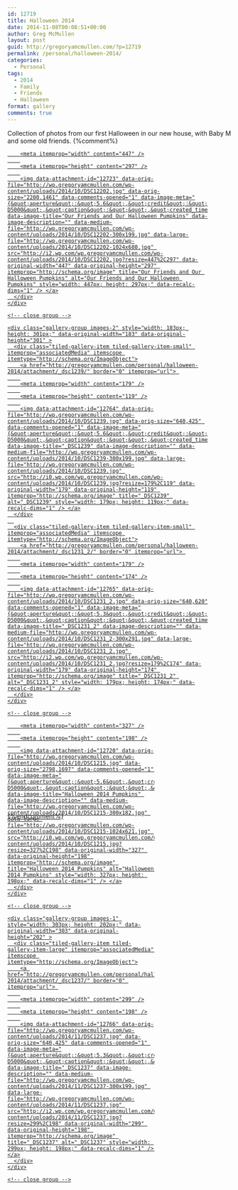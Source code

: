 ```yaml
---
id: 12719
title: Halloween 2014
date: 2014-11-08T00:08:51+00:00
author: Greg McMullen
layout: post
guid: http://gregoryamcmullen.com/?p=12719
permalink: /personal/halloween-2014/
categories:
  - Personal
tags:
  - 2014
  - Family
  - Friends
  - Halloween
format: gallery
comments: true
---
```

Collection of photos from our first Halloween in our new house, with Baby M and some old friends.
{%comment%}
<div class="tiled-gallery type-rectangular tiled-gallery-unresized" data-original-width="634" data-carousel-extra='{&quot;blog_id&quot;:1,&quot;permalink&quot;:&quot;http:\/\/gregoryamcmullen.com\/personal\/halloween-2014\/&quot;,&quot;likes_blog_id&quot;:24899473}' itemscope itemtype="http://schema.org/ImageGallery" >
  <div class="gallery-row" style="width: 634px; height: 301px;" data-original-width="634" data-original-height="301" >
    <div class="gallery-group images-1" style="width: 451px; height: 301px;" data-original-width="451" data-original-height="301" >
      <div class="tiled-gallery-item tiled-gallery-item-large" itemprop="associatedMedia" itemscope itemtype="http://schema.org/ImageObject">
        <a href="http://gregoryamcmullen.com/personal/halloween-2014/attachment/_dsc1220-3/" border="0" itemprop="url"> 
        
        <meta itemprop="width" content="447" />
        
        <meta itemprop="height" content="297" />
        
        <img data-attachment-id="12723" data-orig-file="http://wp.gregoryamcmullen.com/wp-content/uploads/2014/10/DSC12202.jpg" data-orig-size="2200,1461" data-comments-opened="1" data-image-meta="{&quot;aperture&quot;:&quot;5.6&quot;,&quot;credit&quot;:&quot;&quot;,&quot;camera&quot;:&quot;NIKON D5000&quot;,&quot;caption&quot;:&quot;&quot;,&quot;created_timestamp&quot;:&quot;1414273749&quot;,&quot;copyright&quot;:&quot;&quot;,&quot;focal_length&quot;:&quot;26&quot;,&quot;iso&quot;:&quot;400&quot;,&quot;shutter_speed&quot;:&quot;0.01&quot;,&quot;title&quot;:&quot;&quot;,&quot;orientation&quot;:&quot;1&quot;}" data-image-title="Our Friends and Our Halloween Pumpkins" data-image-description="" data-medium-file="http://wp.gregoryamcmullen.com/wp-content/uploads/2014/10/DSC12202-300x199.jpg" data-large-file="http://wp.gregoryamcmullen.com/wp-content/uploads/2014/10/DSC12202-1024x680.jpg" src="http://i2.wp.com/wp.gregoryamcmullen.com/wp-content/uploads/2014/10/DSC12202.jpg?resize=447%2C297" data-original-width="447" data-original-height="297" itemprop="http://schema.org/image" title="Our Friends and Our Halloween Pumpkins" alt="Our Friends and Our Halloween Pumpkins" style="width: 447px; height: 297px;" data-recalc-dims="1" /> </a>
      </div>
    </div>
    
    <!-- close group -->
    
    <div class="gallery-group images-2" style="width: 183px; height: 301px;" data-original-width="183" data-original-height="301" >
      <div class="tiled-gallery-item tiled-gallery-item-small" itemprop="associatedMedia" itemscope itemtype="http://schema.org/ImageObject">
        <a href="http://gregoryamcmullen.com/personal/halloween-2014/attachment/_dsc1239/" border="0" itemprop="url"> 
        
        <meta itemprop="width" content="179" />
        
        <meta itemprop="height" content="119" />
        
        <img data-attachment-id="12764" data-orig-file="http://wp.gregoryamcmullen.com/wp-content/uploads/2014/10/DSC1239.jpg" data-orig-size="640,425" data-comments-opened="1" data-image-meta="{&quot;aperture&quot;:&quot;5.6&quot;,&quot;credit&quot;:&quot;&quot;,&quot;camera&quot;:&quot;NIKON D5000&quot;,&quot;caption&quot;:&quot;&quot;,&quot;created_timestamp&quot;:&quot;1414796826&quot;,&quot;copyright&quot;:&quot;&quot;,&quot;focal_length&quot;:&quot;55&quot;,&quot;iso&quot;:&quot;400&quot;,&quot;shutter_speed&quot;:&quot;0.016666666666667&quot;,&quot;title&quot;:&quot;&quot;,&quot;orientation&quot;:&quot;1&quot;}" data-image-title="_DSC1239" data-image-description="" data-medium-file="http://wp.gregoryamcmullen.com/wp-content/uploads/2014/10/DSC1239-300x199.jpg" data-large-file="http://wp.gregoryamcmullen.com/wp-content/uploads/2014/10/DSC1239.jpg" src="http://i0.wp.com/wp.gregoryamcmullen.com/wp-content/uploads/2014/10/DSC1239.jpg?resize=179%2C119" data-original-width="179" data-original-height="119" itemprop="http://schema.org/image" title="_DSC1239" alt="_DSC1239" style="width: 179px; height: 119px;" data-recalc-dims="1" /> </a>
      </div>
      
      <div class="tiled-gallery-item tiled-gallery-item-small" itemprop="associatedMedia" itemscope itemtype="http://schema.org/ImageObject">
        <a href="http://gregoryamcmullen.com/personal/halloween-2014/attachment/_dsc1231_2/" border="0" itemprop="url"> 
        
        <meta itemprop="width" content="179" />
        
        <meta itemprop="height" content="174" />
        
        <img data-attachment-id="12765" data-orig-file="http://wp.gregoryamcmullen.com/wp-content/uploads/2014/10/DSC1231_2.jpg" data-orig-size="640,620" data-comments-opened="1" data-image-meta="{&quot;aperture&quot;:&quot;5.3&quot;,&quot;credit&quot;:&quot;&quot;,&quot;camera&quot;:&quot;NIKON D5000&quot;,&quot;caption&quot;:&quot;&quot;,&quot;created_timestamp&quot;:&quot;1414796716&quot;,&quot;copyright&quot;:&quot;&quot;,&quot;focal_length&quot;:&quot;48&quot;,&quot;iso&quot;:&quot;400&quot;,&quot;shutter_speed&quot;:&quot;0.016666666666667&quot;,&quot;title&quot;:&quot;&quot;,&quot;orientation&quot;:&quot;1&quot;}" data-image-title="_DSC1231_2" data-image-description="" data-medium-file="http://wp.gregoryamcmullen.com/wp-content/uploads/2014/10/DSC1231_2-300x291.jpg" data-large-file="http://wp.gregoryamcmullen.com/wp-content/uploads/2014/10/DSC1231_2.jpg" src="http://i2.wp.com/wp.gregoryamcmullen.com/wp-content/uploads/2014/10/DSC1231_2.jpg?resize=179%2C174" data-original-width="179" data-original-height="174" itemprop="http://schema.org/image" title="_DSC1231_2" alt="_DSC1231_2" style="width: 179px; height: 174px;" data-recalc-dims="1" /> </a>
      </div>
    </div>
    
    <!-- close group -->
  </div>
  
  <!-- close row -->
  
  <div class="gallery-row" style="width: 634px; height: 202px;" data-original-width="634" data-original-height="202" >
    <div class="gallery-group images-1" style="width: 331px; height: 202px;" data-original-width="331" data-original-height="202" >
      <div class="tiled-gallery-item tiled-gallery-item-large" itemprop="associatedMedia" itemscope itemtype="http://schema.org/ImageObject">
        <a href="http://gregoryamcmullen.com/personal/halloween-2014/attachment/_dsc1215/" border="0" itemprop="url"> 
        
        <meta itemprop="width" content="327" />
        
        <meta itemprop="height" content="198" />
        
        <img data-attachment-id="12720" data-orig-file="http://wp.gregoryamcmullen.com/wp-content/uploads/2014/10/DSC1215.jpg" data-orig-size="2798,1697" data-comments-opened="1" data-image-meta="{&quot;aperture&quot;:&quot;5.6&quot;,&quot;credit&quot;:&quot;&quot;,&quot;camera&quot;:&quot;NIKON D5000&quot;,&quot;caption&quot;:&quot;&quot;,&quot;created_timestamp&quot;:&quot;1414273515&quot;,&quot;copyright&quot;:&quot;&quot;,&quot;focal_length&quot;:&quot;35&quot;,&quot;iso&quot;:&quot;400&quot;,&quot;shutter_speed&quot;:&quot;1.6&quot;,&quot;title&quot;:&quot;&quot;,&quot;orientation&quot;:&quot;0&quot;}" data-image-title="Halloween 2014 Pumpkins" data-image-description="" data-medium-file="http://wp.gregoryamcmullen.com/wp-content/uploads/2014/10/DSC1215-300x182.jpg" data-large-file="http://wp.gregoryamcmullen.com/wp-content/uploads/2014/10/DSC1215-1024x621.jpg" src="http://i0.wp.com/wp.gregoryamcmullen.com/wp-content/uploads/2014/10/DSC1215.jpg?resize=327%2C198" data-original-width="327" data-original-height="198" itemprop="http://schema.org/image" title="Halloween 2014 Pumpkins" alt="Halloween 2014 Pumpkins" style="width: 327px; height: 198px;" data-recalc-dims="1" /> </a>
      </div>
    </div>
    
    <!-- close group -->
    
    <div class="gallery-group images-1" style="width: 303px; height: 202px;" data-original-width="303" data-original-height="202" >
      <div class="tiled-gallery-item tiled-gallery-item-large" itemprop="associatedMedia" itemscope itemtype="http://schema.org/ImageObject">
        <a href="http://gregoryamcmullen.com/personal/halloween-2014/attachment/_dsc1237/" border="0" itemprop="url"> 
        
        <meta itemprop="width" content="299" />
        
        <meta itemprop="height" content="198" />
        
        <img data-attachment-id="12766" data-orig-file="http://wp.gregoryamcmullen.com/wp-content/uploads/2014/11/DSC1237.jpg" data-orig-size="640,425" data-comments-opened="1" data-image-meta="{&quot;aperture&quot;:&quot;5.3&quot;,&quot;credit&quot;:&quot;&quot;,&quot;camera&quot;:&quot;NIKON D5000&quot;,&quot;caption&quot;:&quot;&quot;,&quot;created_timestamp&quot;:&quot;1414796800&quot;,&quot;copyright&quot;:&quot;&quot;,&quot;focal_length&quot;:&quot;44&quot;,&quot;iso&quot;:&quot;400&quot;,&quot;shutter_speed&quot;:&quot;0.016666666666667&quot;,&quot;title&quot;:&quot;&quot;,&quot;orientation&quot;:&quot;1&quot;}" data-image-title="_DSC1237" data-image-description="" data-medium-file="http://wp.gregoryamcmullen.com/wp-content/uploads/2014/11/DSC1237-300x199.jpg" data-large-file="http://wp.gregoryamcmullen.com/wp-content/uploads/2014/11/DSC1237.jpg" src="http://i2.wp.com/wp.gregoryamcmullen.com/wp-content/uploads/2014/11/DSC1237.jpg?resize=299%2C198" data-original-width="299" data-original-height="198" itemprop="http://schema.org/image" title="_DSC1237" alt="_DSC1237" style="width: 299px; height: 198px;" data-recalc-dims="1" /> </a>
      </div>
    </div>
    
    <!-- close group -->
  </div>
  
  <!-- close row -->
</div>
{%endcomment%}